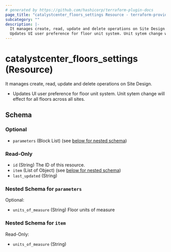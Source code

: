 ```yaml
---
# generated by https://github.com/hashicorp/terraform-plugin-docs
page_title: "catalystcenter_floors_settings Resource - terraform-provider-catalystcenter"
subcategory: ""
description: |-
  It manages create, read, update and delete operations on Site Design.
  Updates UI user preference for floor unit system. Unit sytem change will effect for all floors across all sites.
---
```


# catalystcenter_floors_settings (Resource)

It manages create, read, update and delete operations on Site Design.

- Updates UI user preference for floor unit system. Unit sytem change will effect for all floors across all sites.



<!-- schema generated by tfplugindocs -->
## Schema

### Optional

- `parameters` (Block List) (see [below for nested schema](#nestedblock--parameters))

### Read-Only

- `id` (String) The ID of this resource.
- `item` (List of Object) (see [below for nested schema](#nestedatt--item))
- `last_updated` (String)

<a id="nestedblock--parameters"></a>
### Nested Schema for `parameters`

Optional:

- `units_of_measure` (String) Floor units of measure


<a id="nestedatt--item"></a>
### Nested Schema for `item`

Read-Only:

- `units_of_measure` (String)
